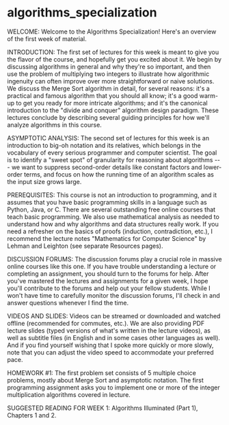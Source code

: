 # algorithms_specialization

WELCOME: Welcome to the Algorithms Specialization! Here's an overview of the first week of material.

INTRODUCTION: The first set of lectures for this week is meant to give you the flavor of the course, and hopefully get you excited about it. We begin by discussing algorithms in general and why they're so important, and then use the problem of multiplying two integers to illustrate how algorithmic ingenuity can often improve over more straightforward or naive solutions. We discuss the Merge Sort algorithm in detail, for several reasons: it's a practical and famous algorithm that you should all know; it's a good warm-up to get you ready for more intricate algorithms; and it's the canonical introduction to the "divide and conquer" algorithm design paradigm. These lectures conclude by describing several guiding principles for how we'll analyze algorithms in this course.

ASYMPTOTIC ANALYSIS: The second set of lectures for this week is an introduction to big-oh notation and its relatives, which belongs in the vocabulary of every serious programmer and computer scientist. The goal is to identify a "sweet spot" of granularity for reasoning about algorithms --- we want to suppress second-order details like constant factors and lower-order terms, and focus on how the running time of an algorithm scales as the input size grows large.

PREREQUISITES: This course is not an introduction to programming, and it assumes that you have basic programming skills in a language such as Python, Java, or C. There are several outstanding free online courses that teach basic programming. We also use mathematical analysis as needed to understand how and why algorithms and data structures really work. If you need a refresher on the basics of proofs (induction, contradiction, etc.), I recommend the lecture notes "Mathematics for Computer Science" by Lehman and Leighton (see separate Resources pages).

DISCUSSION FORUMS: The discussion forums play a crucial role in massive online courses like this one. If you have trouble understanding a lecture or completing an assignment, you should turn to the forums for help. After you've mastered the lectures and assignments for a given week, I hope you'll contribute to the forums and help out your fellow students. While I won't have time to carefully monitor the discussion forums, I'll check in and answer questions whenever I find the time.

VIDEOS AND SLIDES: Videos can be streamed or downloaded and watched offline (recommended for commutes, etc.). We are also providing PDF lecture slides (typed versions of what's written in the lecture videos), as well as subtitle files (in English and in some cases other languages as well). And if you find yourself wishing that I spoke more quickly or more slowly, note that you can adjust the video speed to accommodate your preferred pace.

HOMEWORK #1: The first problem set consists of 5 multiple choice problems, mostly about Merge Sort and asymptotic notation. The first programming assignment asks you to implement one or more of the integer multiplication algorithms covered in lecture.

SUGGESTED READING FOR WEEK 1: Algorithms Illuminated (Part 1), Chapters 1 and 2.